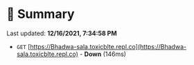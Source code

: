 # 📖 Summary
Last updated: **12/16/2021, 7:34:58 PM**

- `GET` [https://Bhadwa-sala.toxicblte.repl.co](https://Bhadwa-sala.toxicblte.repl.co) - **Down** (146ms)
